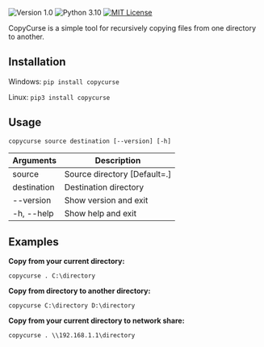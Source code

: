 ![Version 1.0](http://img.shields.io/badge/version-v0.0.1-green.svg)
![Python 3.10](http://img.shields.io/badge/python-3.10-blue.svg)
[![MIT License](http://img.shields.io/badge/license-MIT%20License-blue.svg)](https://github.com/0xrytlock/copycurse/blob/main/LICENSE)

CopyCurse is a simple tool for recursively copying files from one directory to another.

## Installation

Windows:
`pip install copycurse`

Linux:
`pip3 install copycurse`

## Usage

`copycurse source destination [--version] [-h]`

| Arguments         | Description                       |
|-------------------|-----------------------------------| 
| source            | Source directory [Default=.]      | 
| destination       | Destination directory             |
| --version         | Show version and exit             |
| -h, --help        | Show help and exit                |

## Examples

**Copy from your current directory:**

`copycurse . C:\directory`

**Copy from directory to another directory:**

`copycurse C:\directory D:\directory`

**Copy from your current directory to network share:**

`copycurse . \\192.168.1.1\directory`